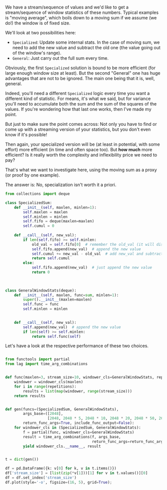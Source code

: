 
We have a stream/sequence of values and we'd like to get a stream/sequence of window statistics of these numbers. 
Typical examples is "moving average", which boils down to a moving sum if we assume (we do!) the window is of fixed size.

We'll look at two possibilities here: 
- `Specialized`: Update some internal stats. In the case of moving sum, we need to add the new value and subtract the old one (the value going out of the window's range). 
- `General`: Just carry out the full sum every time.


Obviously, the first `Specialized` solution is bound to be more efficient (for large enough window size at least). 
But the second "General" one has huge advantages that are not to be ignored. 
The main one being that it is, well, general. 

Indeed, you'll need a different `Specialized` logic every time you want a different kind of statistic. 
For means, it's what we said, but for variance you'll need to accumulate both the sum and the sum of the squares of the values. If you're wondering how that last one works, then I've made my point. 

But just to make sure the point comes across: Not only you have to find or come up with a streaming version of your statistics, but you don't even know if it's possible!

Then again, your specialized version will be (at least in potential, with some effort) more efficient (in time and often space too). 
But **how much** more efficient? Is it really worth the complexity and inflexibility price we need to pay?

That's what we want to investigate here, using the moving sum as a proxy (or proof by one example).

The answer is: No, specialization isn't worth it a priori.

```python
from collections import deque

class SpecializedSum:
    def __init__(self, maxlen, minlen=1):
        self.maxlen = maxlen
        self.minlen = minlen
        self.fifo = deque(maxlen=maxlen)
        self.cumul = 0
        
    def __call__(self, new_val):
        if len(self.fifo) >= self.minlen:
            old_val = self.fifo[0]  # remember the old_val (it will disappear the next step)
            self.fifo.append(new_val)  # append the new value
            self.cumul += new_val - old_val  # add new_val and subtract old val
            return self.cumul
        else:
            self.fifo.append(new_val)  # just append the new value
            return 0

    
    
class GeneralWindowStats(deque):
    def __init__(self, maxlen, func=sum, minlen=1):
        super().__init__(maxlen=maxlen)
        self.func = func
        self.minlen = minlen

        
    def __call__(self, new_val):
        self.append(new_val)  # append the new value
        if len(self) >= self.minlen:
            return self.func(self)
```

Let's have a look at the respective performance of these two choices.

```python

from functools import partial
from lag import time_arg_combinations


def func(maxlen=3, stream_size=10, windower_cls=GeneralWindowStats, repetitions=1):
    windower = windower_cls(maxlen)
    for i in range(repetitions):
        results = list(map(windower, range(stream_size)))
    return results


def gen(funcs=(SpecializedSum, GeneralWindowStats), 
        args_base=([2048], 
                   [2048, 2048 * 5, 2048 * 10, 2048 * 20, 2048 * 50, 2048 * 100]),
        return_func_args=True, include_func_output=False):
    for windower_cls in (SpecializedSum, GeneralWindowStats):
        f = partial(func, windower_cls=GeneralWindowStats)
        result = time_arg_combinations(f, args_base,
                                       return_func_args=return_func_args, include_func_output=include_func_output)
        yield windower_cls.__name__, result


t = dict(gen())

df = pd.DataFrame({k: v[0] for k, v in t.items()})
df['stream_size'] = [list(zip(*v[1]))[1] for v in t.values()][0]
df = df.set_index('stream_size')
df.plot(style='-o', figsize=(16, 5), grid=True);

```


